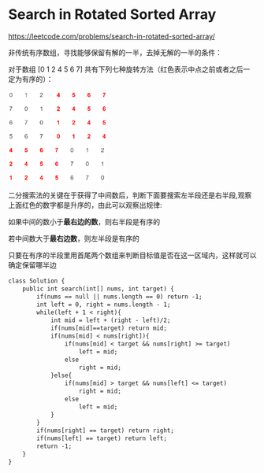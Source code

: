 # Search in Rotated Sorted Array

https://leetcode.com/problems/search-in-rotated-sorted-array/

非传统有序数组，寻找能够保留有解的一半，去掉无解的一半的条件：

对于数组 [0 1 2 4 5 6 7] 共有下列七种旋转方法（红色表示中点之前或者之后一定为有序的）：

<img src="/pictures/question_33.png" width="200">

二分搜索法的关键在于获得了中间数后，判断下面要搜索左半段还是右半段,观察上面红色的数字都是升序的，由此可以观察出规律:

如果中间的数小于**最右边的数**，则右半段是有序的

若中间数大于**最右边数**，则左半段是有序的

只要在有序的半段里用首尾两个数组来判断目标值是否在这一区域内，这样就可以确定保留哪半边
```
class Solution {
    public int search(int[] nums, int target) {
        if(nums == null || nums.length == 0) return -1;
        int left = 0, right = nums.length - 1;
        while(left + 1 < right){
            int mid = left + (right - left)/2;
            if(nums[mid]==target) return mid;
            if(nums[mid] < nums[right]){
                if(nums[mid] < target && nums[right] >= target)
                    left = mid;
                else
                    right = mid;
            }else{
                if(nums[mid] > target && nums[left] <= target)
                    right = mid;
                else
                    left = mid;
            }
        }
        if(nums[right] == target) return right;
        if(nums[left] == target) return left;
        return -1;
    }
}
```
